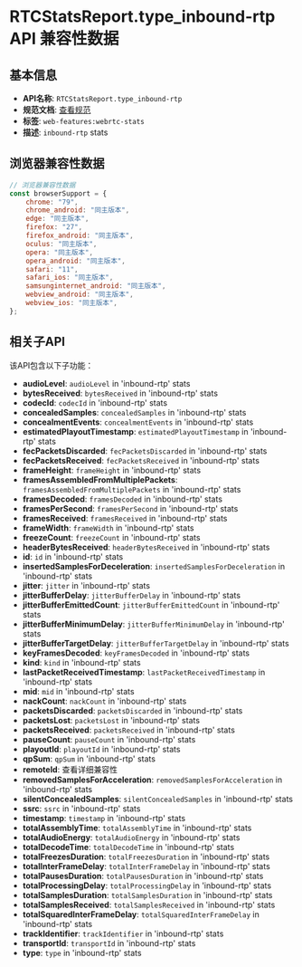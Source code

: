 # RTCStatsReport.type_inbound-rtp API 兼容性数据

## 基本信息

- **API名称**: `RTCStatsReport.type_inbound-rtp`
- **规范文档**: [查看规范](https://w3c.github.io/webrtc-stats/#dom-rtcstatstype-inbound-rtp)
- **标签**: `web-features:webrtc-stats`
- **描述**: `inbound-rtp` stats

## 浏览器兼容性数据

```javascript
// 浏览器兼容性数据
const browserSupport = {
    chrome: "79",
    chrome_android: "同主版本",
    edge: "同主版本",
    firefox: "27",
    firefox_android: "同主版本",
    oculus: "同主版本",
    opera: "同主版本",
    opera_android: "同主版本",
    safari: "11",
    safari_ios: "同主版本",
    samsunginternet_android: "同主版本",
    webview_android: "同主版本",
    webview_ios: "同主版本",
};

```

## 相关子API

该API包含以下子功能：

- **audioLevel**: `audioLevel` in 'inbound-rtp' stats
- **bytesReceived**: `bytesReceived` in 'inbound-rtp' stats
- **codecId**: `codecId` in 'inbound-rtp' stats
- **concealedSamples**: `concealedSamples` in 'inbound-rtp' stats
- **concealmentEvents**: `concealmentEvents` in 'inbound-rtp' stats
- **estimatedPlayoutTimestamp**: `estimatedPlayoutTimestamp` in 'inbound-rtp' stats
- **fecPacketsDiscarded**: `fecPacketsDiscarded` in 'inbound-rtp' stats
- **fecPacketsReceived**: `fecPacketsReceived` in 'inbound-rtp' stats
- **frameHeight**: `frameHeight` in 'inbound-rtp' stats
- **framesAssembledFromMultiplePackets**: `framesAssembledFromMultiplePackets` in 'inbound-rtp' stats
- **framesDecoded**: `framesDecoded` in 'inbound-rtp' stats
- **framesPerSecond**: `framesPerSecond` in 'inbound-rtp' stats
- **framesReceived**: `framesReceived` in 'inbound-rtp' stats
- **frameWidth**: `frameWidth` in 'inbound-rtp' stats
- **freezeCount**: `freezeCount` in 'inbound-rtp' stats
- **headerBytesReceived**: `headerBytesReceived` in 'inbound-rtp' stats
- **id**: `id` in 'inbound-rtp' stats
- **insertedSamplesForDeceleration**: `insertedSamplesForDeceleration` in 'inbound-rtp' stats
- **jitter**: `jitter` in 'inbound-rtp' stats
- **jitterBufferDelay**: `jitterBufferDelay` in 'inbound-rtp' stats
- **jitterBufferEmittedCount**: `jitterBufferEmittedCount` in 'inbound-rtp' stats
- **jitterBufferMinimumDelay**: `jitterBufferMinimumDelay` in 'inbound-rtp' stats
- **jitterBufferTargetDelay**: `jitterBufferTargetDelay` in 'inbound-rtp' stats
- **keyFramesDecoded**: `keyFramesDecoded` in 'inbound-rtp' stats
- **kind**: `kind` in 'inbound-rtp' stats
- **lastPacketReceivedTimestamp**: `lastPacketReceivedTimestamp` in 'inbound-rtp' stats
- **mid**: `mid` in 'inbound-rtp' stats
- **nackCount**: `nackCount` in 'inbound-rtp' stats
- **packetsDiscarded**: `packetsDiscarded` in 'inbound-rtp' stats
- **packetsLost**: `packetsLost` in 'inbound-rtp' stats
- **packetsReceived**: `packetsReceived` in 'inbound-rtp' stats
- **pauseCount**: `pauseCount` in 'inbound-rtp' stats
- **playoutId**: `playoutId` in 'inbound-rtp' stats
- **qpSum**: `qpSum` in 'inbound-rtp' stats
- **remoteId**: 查看详细兼容性
- **removedSamplesForAcceleration**: `removedSamplesForAcceleration` in 'inbound-rtp' stats
- **silentConcealedSamples**: `silentConcealedSamples` in 'inbound-rtp' stats
- **ssrc**: `ssrc` in 'inbound-rtp' stats
- **timestamp**: `timestamp` in 'inbound-rtp' stats
- **totalAssemblyTime**: `totalAssemblyTime` in 'inbound-rtp' stats
- **totalAudioEnergy**: `totalAudioEnergy` in 'inbound-rtp' stats
- **totalDecodeTime**: `totalDecodeTime` in 'inbound-rtp' stats
- **totalFreezesDuration**: `totalFreezesDuration` in 'inbound-rtp' stats
- **totalInterFrameDelay**: `totalInterFrameDelay` in 'inbound-rtp' stats
- **totalPausesDuration**: `totalPausesDuration` in 'inbound-rtp' stats
- **totalProcessingDelay**: `totalProcessingDelay` in 'inbound-rtp' stats
- **totalSamplesDuration**: `totalSamplesDuration` in 'inbound-rtp' stats
- **totalSamplesReceived**: `totalSamplesReceived` in 'inbound-rtp' stats
- **totalSquaredInterFrameDelay**: `totalSquaredInterFrameDelay` in 'inbound-rtp' stats
- **trackIdentifier**: `trackIdentifier` in 'inbound-rtp' stats
- **transportId**: `transportId` in 'inbound-rtp' stats
- **type**: `type` in 'inbound-rtp' stats

